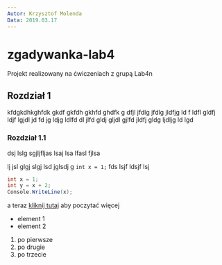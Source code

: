 ```yaml
---
Autor: Krzysztof Molenda
Data: 2019.03.17
---
```


# zgadywanka-lab4
Projekt realizowany na ćwiczeniach z grupą Lab4n

## Rozdział 1

kfdgkdhkghfdk gkdf gkfdh gkhfd ghdfk g dfjl jfdlg jfdlg jldfjg ld f ldfl gldfj ldjf lgjdl jd 
fd jg ldjg ldlfd  dl jlfd gldj gljdl gjlfd jldfj gldg ljdljg ld lgd

### Rozdział 1.1

 dsj lslg sgjljfljas lsaj lsa  lfasl fjlsa 
 
  lj jsl glgj slgj lsd jglsdj g `int x = 1;`   fds lsjf ldsjf lsj
  
```csharp
int x = 1;
int y = x + 2;
Console.WriteLine(x);
```

a teraz [kliknij tutaj](http://e.wsei.edu.pl) aby poczytać więcej

- element 1
- element 2

1. po pierwsze
1. po drugie
1. po trzecie



